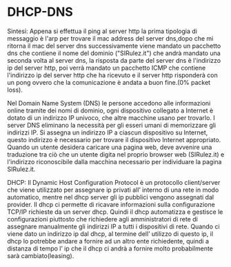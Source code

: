 # DHCP-DNS
Sintesi: Appena si effettua il ping al server http la prima tipologia di messaggio è l'arp per trovare il mac address del server dns,dopo che mi ritorna il mac del server dns successivamente viene mandato un pacchetto dns che contiene il nome del dominio
("SIRulez.it") che andrà mandato una seconda volta al server dns, la risposta da parte del server dns è l'indirizzo ip del server http, poi verrà mandato un pacchetto ICMP che contiene l'indirizzo ip del server http che ha ricevuto e il server http risponderà con un pong ovvero che la comunicazione è andata a buon fine.(0% packet loss).

Nel Domain Name System (DNS) le persone accedono alle informazioni online tramite dei nomi di dominio, ogni dispositivo collegato a Internet è dotato di un indirizzo IP univoco, che altre macchine usano per trovarlo. I server DNS eliminano la necessità per gli esseri umani di memorizzare gli indirizzi IP.
Si assegna un indirizzo IP a ciascun dispositivo su Internet, questo indirizzo è necessario per trovare il dispositivo Internet appropriato. Quando un utente desidera caricare una pagina web, deve avvenire una traduzione tra ciò che un utente digita nel proprio browser web (SIRulez.it) e l'indirizzo riconoscibile dalla macchina necessario per individuare la pagina SIRulez.it.

DHCP: Il Dynamic Host Configuration Protocol è un protocollo client/server che viene utilizzato per assegnare ip privati all’ interno di una rete in modo automatico, mentre nel dhcp server gli ip pubblici vengono assegnati dal provider.
Il dhcp ci permette di ricavare informazioni sulla configurazione TCP/IP richieste da un server dhcp.
Quindi il dhcp automatizza e gestisce le configurazioni piuttosto che richiedere agli amministratori di rete di assegnare manualmente gli indirizzi IP a tutti i dispositivi di rete.
Quando ci viene dato un indirizzo ip dal dhcp, al termine dell’ utilizzo di questo ip, il dhcp lo potrebbe andare a fornire ad un altro ente richiedente, quindi a distanza di tempo l’ ip che il dhcp ci andrà a fornire molto probabilmente sarà cambiato(leasing).



